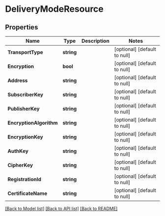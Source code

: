 # DeliveryModeResource

## Properties
Name | Type | Description | Notes
------------ | ------------- | ------------- | -------------
**TransportType** | **string** |  | [optional] [default to null]
**Encryption** | **bool** |  | [optional] [default to null]
**Address** | **string** |  | [optional] [default to null]
**SubscriberKey** | **string** |  | [optional] [default to null]
**PublisherKey** | **string** |  | [optional] [default to null]
**EncryptionAlgorithm** | **string** |  | [optional] [default to null]
**EncryptionKey** | **string** |  | [optional] [default to null]
**AuthKey** | **string** |  | [optional] [default to null]
**CipherKey** | **string** |  | [optional] [default to null]
**RegistrationId** | **string** |  | [optional] [default to null]
**CertificateName** | **string** |  | [optional] [default to null]

[[Back to Model list]](../README.md#documentation-for-models) [[Back to API list]](../README.md#documentation-for-api-endpoints) [[Back to README]](../README.md)


